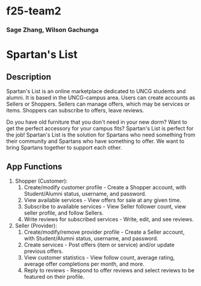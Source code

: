 # f25-team2
### Sage Zhang, Wilson Gachunga

# Spartan's List

## Description 
Spartan's List is an online marketplace dedicated to UNCG students and alumni. It is based in the UNCG-campus area. Users can create accounts as Sellers or Shoppers. Sellers can manage offers, which may be services or items. Shoppers can subscribe to offers, leave reviews.

Do you have old furniture that you don't need in your new dorm? Want to get the perfect accessory for your campus fits? Spartan's List is perfect for the job! Spartan's List is the solution for Spartans who need something from their community and Spartans who have something to offer. We want to bring Spartans together to support each other.

## App Functions
1. Shopper (Customer):
    1. Create/modify customer profile - Create a Shopper account, with Student/Alumni status, username, and password.
    2. View available services - View offers for sale at any given time.
    3. Subscribe to available services - View Seller follower count, view seller profile, and follow Sellers. 
    4. Write reviews for subscribed services - Write, edit, and see reviews. 
2. Seller (Provider):
    1. Create/modify/remove provider profile - Create a Seller account, with Student/Alumni status, username, and password.
    2. Create services - Post offers (item or service) and/or update previous offers.
    3. View customer statistics -  View follow count, average rating, average offer completions per month, and more.
    4. Reply to reviews - Respond to offer reviews and select reviews to be featured on their profile.
